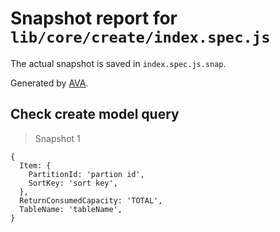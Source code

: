 # Snapshot report for `lib/core/create/index.spec.js`

The actual snapshot is saved in `index.spec.js.snap`.

Generated by [AVA](https://avajs.dev).

## Check create model query

> Snapshot 1

    {
      Item: {
        PartitionId: 'partion id',
        SortKey: 'sort key',
      },
      ReturnConsumedCapacity: 'TOTAL',
      TableName: 'tableName',
    }
